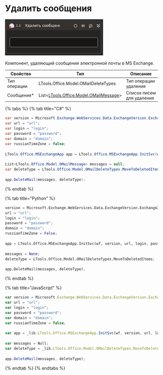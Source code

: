 # Удалить сообщения

![](../../../../resources/activities/basic/mail/exchange/exchange-delete-message-activity.png)

Компонент, удаляющий сообщения электронной почты в MS Exchange.

| Свойство     | Тип                                                                    | Описание                  |
| ------------ | ---------------------------------------------------------------------- | ------------------------- |
| Тип операции | LTools.Office.Model.OMailDeleteTypes                                   | Тип операции удаления     |
| Сообщения\*  | List<[LTools.Office.Model.OMailMessage](../datatypes/omailmessage.md)> | Список писем для удаления |

{% tabs %}
{% tab title="C#" %}
```csharp
var version = Microsoft.Exchange.WebServices.Data.ExchangeVersion.Exchange2010;
var url = "url";
var login = "login";
var password = "password";
var domain = "domain";
var russianTimeZone = false;

LTools.Office.MSExchangeApp app = LTools.Office.MSExchangeApp.InitSvc(wf, version, url, login, password, domain, russianTimeZone);

List<LTools.Office.Model.OMailMessage> messages = null;
var deleteType = LTools.Office.Model.OMailDeleteTypes.MoveToDeletedItems;

app.DeleteMail(messages, deleteType);
```
{% endtab %}

{% tab title="Python" %}
```python
version = Microsoft.Exchange.WebServices.Data.ExchangeVersion.Exchange2010;
url = "url";
login = "login";
password = "password";
domain = "domain";
russianTimeZone = False;

app = LTools.Office.MSExchangeApp.InitSvc(wf, version, url, login, password, domain, russianTimeZone);

messages = None;
deleteType = LTools.Office.Model.OMailDeleteTypes.MoveToDeletedItems;

app.DeleteMail(messages, deleteType);
```
{% endtab %}

{% tab title="JavaScript" %}
```javascript
var version = Microsoft.Exchange.WebServices.Data.ExchangeVersion.Exchange2010;
var url = "url";
var login = "login";
var password = "password";
var domain = "domain";
var russianTimeZone = false;

var app = _lib.LTools.Office.MSExchangeApp.InitSvc(wf, version, url, login, password, domain, russianTimeZone);

var messages = Null;
var deleteType = _lib.LTools.Office.Model.OMailDeleteTypes.MoveToDeletedItems;

app.DeleteMail(messages, deleteType);
```
{% endtab %}
{% endtabs %}
